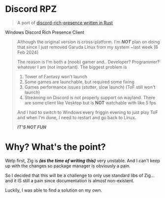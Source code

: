 # Discord RPZ

> A port of [discord-rich-presence written in Rust](https://github.com/sardonicism-04/discord-rich-presence)

Windows Discord Rich Presence Client

> Although the original version is cross-platform. I'm ***NOT*** plan on doing that since I just removed Garuda Linux from my system ~last week (6 Feb 2024)
>
> The reason is I'm both a (noob) gamer and.. Developer? Programmer? whatever I am (not important). The biggest problem is
> 
> 1. Tower of Fantasy won't launch
> 2. Some games are launchable, but required some fixing
> 3. Games performance issues (stutter, slow launch) (ToF still won't launch)
> 4. Streaming on Discord is not properly support on wayland. There are some client like Vesktop but is **NOT** watchable with like 5 fps
>
> And I had to switch to Windows every friggin evening to just play ToF and when I'm done, I need to restart and go back to Linux.
>
> ***IT'S NOT FUN***

# Why? What's the point?

Welp first, Zig is ***(as the time of writing this)*** very unstable. And I can't keep up with the changes so package manager is obviously a pain. 

So I decided that this will be a challenge to only use standard libs of Zig... and it IS still a pain since documentation is almost non-existent.

Luckily, I was able to find a solution on my own.
